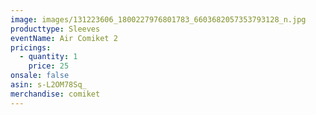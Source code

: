 ```yaml
---
image: images/131223606_1800227976801783_6603682057353793128_n.jpg
producttype: Sleeves
eventName: Air Comiket 2
pricings:
  - quantity: 1
    price: 25
onsale: false
asin: s-L2OM78Sq_
merchandise: comiket
---
```

